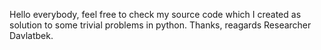 Hello everybody, feel free to check my source code which I created as solution to some trivial problems in python.
Thanks, reagards Researcher Davlatbek.
